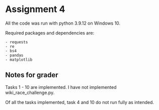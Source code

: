 <h1>Assignment 4</h1>

All the code was run with python 3.9.12 on Windows 10.

Required packages and dependencies are:

    - requests
    - re
    - bs4
    - pandas
    - matplotlib
    


<h2>Notes for grader</h2>

Tasks 1 - 10 are implemented. I have not implemented wiki_race_challenge.py.

Of all the tasks implemented, task 4 and 10 do not run fully as intended.